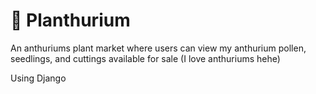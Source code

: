 # 🌿 Planthurium

An anthuriums plant market where users can view my anthurium pollen, seedlings, and cuttings available for sale (I love anthuriums hehe)

Using Django

